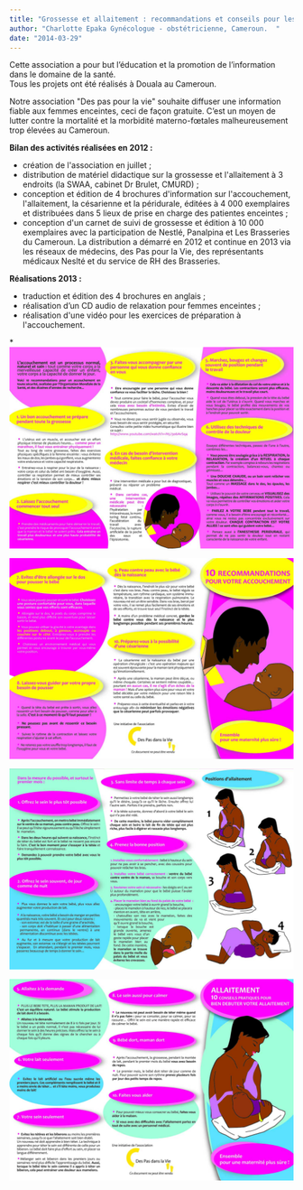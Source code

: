 ```yaml
---
title: "Grossesse et allaitement : recommandations et conseils pour les femmes"
author: "Charlotte Epaka Gynécologue - obstétricienne, Cameroun.  "
date: "2014-03-29"
---
```


Cette association a pour but l’éducation et la promotion de l’information dans le domaine de la santé.  
Tous les projets ont été réalisés à Douala au Cameroun.

Notre association "Des pas pour la vie" souhaite diffuser une information fiable aux femmes enceintes, ceci de façon gratuite. C’est un moyen de lutter contre la mortalité et la morbidité materno-fœtales malheureusement trop élevées au Cameroun.

**Bilan des activités réalisées en 2012 :**

*   création de l'association en juillet ;
*   distribution de matériel didactique sur la grossesse et l'allaitement à 3 endroits (la SWAA, cabinet Dr Brulet, CMURD) ;
*   conception et édition de 4 brochures d'information sur l'accouchement, l'allaitement, la césarienne et la péridurale, éditées à 4 000 exemplaires et distribuées dans 5 lieux de prise en charge des patientes enceintes ;
*   conception d'un carnet de suivi de grossesse et édition à 10 000 exemplaires avec la participation de Nestlé, Panalpina et Les Brasseries du Cameroun. La distribution a démarré en 2012 et continue en 2013 via les réseaux de médecins, des Pas pour la Vie, des représentants médicaux Neslté et du service de RH des Brasseries.

**Réalisations 2013 :**

*   traduction et édition des 4 brochures en anglais ;
*   réalisation d’un CD audio de relaxation pour femmes enceintes ;
*   réalisation d'une vidéo pour les exercices de préparation à l'accouchement.

*![](broch-10-reco-verso.jpg)


![](broch-10-reco-recto.jpg)


![](broch-10-cons-allaitement-verso.jpg)


![](broch-10-cons-allaitement-recto.jpg)